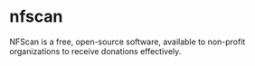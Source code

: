 # nfscan
NFScan is a free, open-source software, available to non-profit organizations to receive donations effectively.

